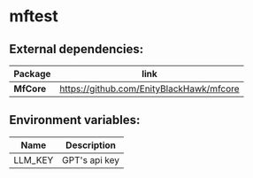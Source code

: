 # mftest
 ## External dependencies:
| Package    | link                                     |
|------------|------------------------------------------|
| **MfCore** | https://github.com/EnityBlackHawk/mfcore |


## Environment variables:
| Name      | Description   |
|-----------|---------------|
| LLM_KEY   | GPT's api key |
